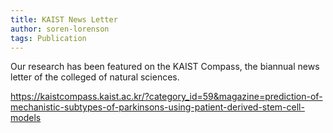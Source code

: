 ```yaml
---
title: KAIST News Letter
author: soren-lorenson
tags: Publication
---
```


Our research has been featured on the KAIST Compass, the biannual news letter of the colleged of natural sciences. 


https://kaistcompass.kaist.ac.kr/?category_id=59&magazine=prediction-of-mechanistic-subtypes-of-parkinsons-using-patient-derived-stem-cell-models
